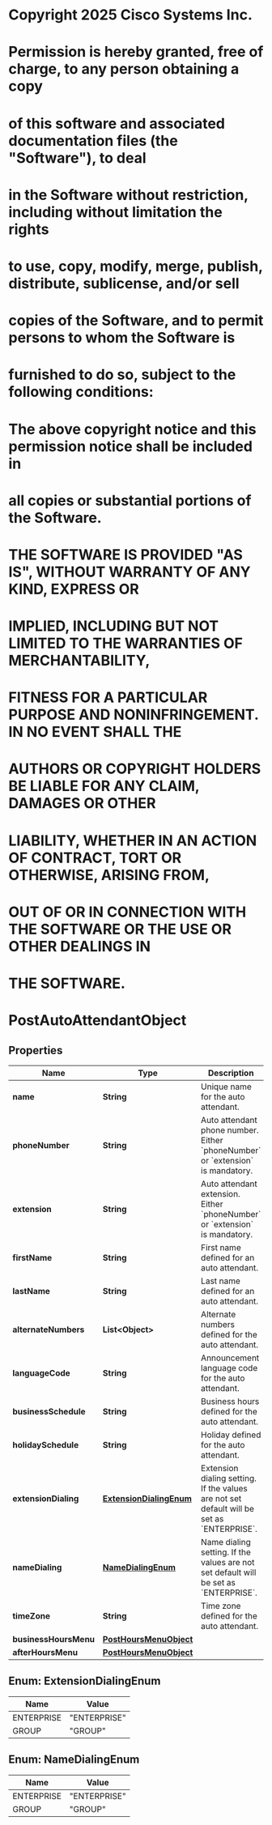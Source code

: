 <!--  Copyright 2025 Cisco Systems Inc.

Permission is hereby granted, free of charge, to any person obtaining a copy
of this software and associated documentation files (the "Software"), to deal
in the Software without restriction, including without limitation the rights
to use, copy, modify, merge, publish, distribute, sublicense, and/or sell
copies of the Software, and to permit persons to whom the Software is
furnished to do so, subject to the following conditions:

The above copyright notice and this permission notice shall be included in
all copies or substantial portions of the Software.

THE SOFTWARE IS PROVIDED "AS IS", WITHOUT WARRANTY OF ANY KIND, EXPRESS OR
IMPLIED, INCLUDING BUT NOT LIMITED TO THE WARRANTIES OF MERCHANTABILITY,
FITNESS FOR A PARTICULAR PURPOSE AND NONINFRINGEMENT. IN NO EVENT SHALL THE
AUTHORS OR COPYRIGHT HOLDERS BE LIABLE FOR ANY CLAIM, DAMAGES OR OTHER
LIABILITY, WHETHER IN AN ACTION OF CONTRACT, TORT OR OTHERWISE, ARISING FROM,
OUT OF OR IN CONNECTION WITH THE SOFTWARE OR THE USE OR OTHER DEALINGS IN
THE SOFTWARE.-->
# Copyright 2025 Cisco Systems Inc.
#
# Permission is hereby granted, free of charge, to any person obtaining a copy
# of this software and associated documentation files (the "Software"), to deal
# in the Software without restriction, including without limitation the rights
# to use, copy, modify, merge, publish, distribute, sublicense, and/or sell
# copies of the Software, and to permit persons to whom the Software is
# furnished to do so, subject to the following conditions:
#
# The above copyright notice and this permission notice shall be included in
# all copies or substantial portions of the Software.
#
# THE SOFTWARE IS PROVIDED "AS IS", WITHOUT WARRANTY OF ANY KIND, EXPRESS OR
# IMPLIED, INCLUDING BUT NOT LIMITED TO THE WARRANTIES OF MERCHANTABILITY,
# FITNESS FOR A PARTICULAR PURPOSE AND NONINFRINGEMENT. IN NO EVENT SHALL THE
# AUTHORS OR COPYRIGHT HOLDERS BE LIABLE FOR ANY CLAIM, DAMAGES OR OTHER
# LIABILITY, WHETHER IN AN ACTION OF CONTRACT, TORT OR OTHERWISE, ARISING FROM,
# OUT OF OR IN CONNECTION WITH THE SOFTWARE OR THE USE OR OTHER DEALINGS IN
# THE SOFTWARE.



# PostAutoAttendantObject


## Properties

| Name | Type | Description | Notes |
|------------ | ------------- | ------------- | -------------|
|**name** | **String** | Unique name for the auto attendant. |  |
|**phoneNumber** | **String** | Auto attendant phone number.  Either &#x60;phoneNumber&#x60; or &#x60;extension&#x60; is mandatory. |  [optional] |
|**extension** | **String** | Auto attendant extension.  Either &#x60;phoneNumber&#x60; or &#x60;extension&#x60; is mandatory. |  [optional] |
|**firstName** | **String** | First name defined for an auto attendant. |  [optional] |
|**lastName** | **String** | Last name defined for an auto attendant. |  [optional] |
|**alternateNumbers** | **List&lt;Object&gt;** | Alternate numbers defined for the auto attendant. |  [optional] |
|**languageCode** | **String** | Announcement language code for the auto attendant. |  [optional] |
|**businessSchedule** | **String** | Business hours defined for the auto attendant. |  |
|**holidaySchedule** | **String** | Holiday defined for the auto attendant. |  [optional] |
|**extensionDialing** | [**ExtensionDialingEnum**](#ExtensionDialingEnum) | Extension dialing setting. If the values are not set default will be set as &#x60;ENTERPRISE&#x60;. |  [optional] |
|**nameDialing** | [**NameDialingEnum**](#NameDialingEnum) | Name dialing setting. If the values are not set default will be set as &#x60;ENTERPRISE&#x60;. |  [optional] |
|**timeZone** | **String** | Time zone defined for the auto attendant. |  [optional] |
|**businessHoursMenu** | [**PostHoursMenuObject**](PostHoursMenuObject.md) |  |  |
|**afterHoursMenu** | [**PostHoursMenuObject**](PostHoursMenuObject.md) |  |  |



## Enum: ExtensionDialingEnum

| Name | Value |
|---- | -----|
| ENTERPRISE | &quot;ENTERPRISE&quot; |
| GROUP | &quot;GROUP&quot; |



## Enum: NameDialingEnum

| Name | Value |
|---- | -----|
| ENTERPRISE | &quot;ENTERPRISE&quot; |
| GROUP | &quot;GROUP&quot; |



